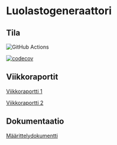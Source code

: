 # Luolastogeneraattori

## Tila

![GitHub Actions](https://github.com/amalia53/tiralabra-luolasto/workflows/Java%20CI%20with%20Gradle/badge.svg)

[![codecov](https://codecov.io/gh/amalia53/tiralabra-luolasto/branch/main/graph/badge.svg?token=c86YCY66yn)](https://codecov.io/gh/amalia53/tiralabra-luolasto)

## Viikkoraportit

[Viikkoraportti 1](https://github.com/amalia53/tiralabra-luolasto/blob/main/dokumentaatio/viikkoraportit/viikkoraportti1.md)

[Viikkoraportti 2](https://github.com/amalia53/tiralabra-luolasto/blob/main/dokumentaatio/viikkoraportit/viikkoraportti2.md)

## Dokumentaatio

[Määrittelydokumentti](https://github.com/amalia53/tiralabra-luolasto/blob/main/dokumentaatio/maarittelydokumentti.md)
